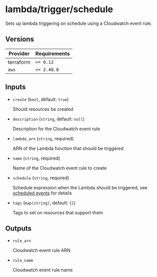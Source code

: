 # lambda/trigger/schedule

Sets up lambda triggering on schedule using a Cloudwatch event rule.

<!-- bin/docs -->

## Versions

| Provider | Requirements |
|-|-|
| terraform | `>= 0.12` |
| `aws` | `>= 2.40.0` |

## Inputs

* `create` (`bool`, default: `true`)

    Should resources be created

* `description` (`string`, default: `null`)

    Description for the Cloudwatch event rule

* `lambda_arn` (`string`, required)

    ARN of the Lambda function that should be triggered

* `name` (`string`, required)

    Name of the Cloudwatch event rule to create

* `schedule` (`string`, required)

    Schedule expression when the Lambda should be triggered,
    see [scheduled events](https://docs.aws.amazon.com/AmazonCloudWatch/latest/events/ScheduledEvents.html)
    for details


* `tags` (`map(string)`, default: `{}`)

    Tags to set on resources that support them



## Outputs

* `rule_arn`

    Cloudwatch event rule ARN

* `rule_name`

    Cloudwatch event rule name
